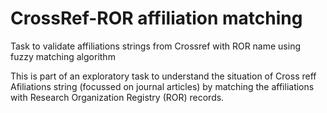 # CrossRef-ROR affiliation matching
Task to validate affiliations strings from Crossref with ROR name using fuzzy matching algorithm

This is part of an exploratory task to understand the situation of Cross reff Afiliations string (focussed on journal articles) by matching the affiliations with Research Organization Registry (ROR) records. 
